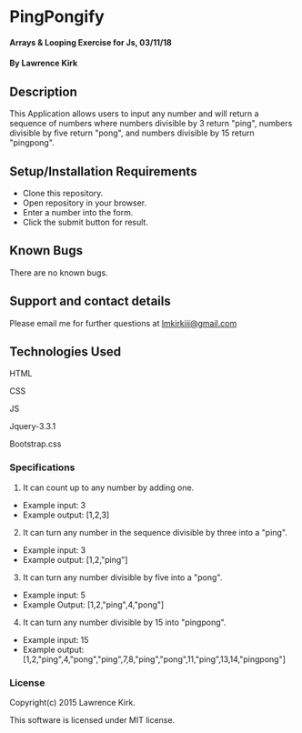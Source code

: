 # PingPongify

#### Arrays & Looping Exercise for Js, 03/11/18

#### By Lawrence Kirk

## Description

This Application allows users to input any number and will return a sequence of numbers where numbers divisible by 3 return "ping", numbers divisible by five return "pong", and numbers divisible by 15 return "pingpong".

## Setup/Installation Requirements

* Clone this repository.
* Open repository in your browser.
* Enter a number into the form.
* Click the submit button for result.


## Known Bugs

There are no known bugs.

## Support and contact details

Please email me for further questions at lmkirkiii@gmail.com

## Technologies Used

HTML

CSS

JS

Jquery-3.3.1

Bootstrap.css

### Specifications
1. It can count up to any number by adding one.
  * Example input: 3
  * Example output: [1,2,3]
2. It can turn any number in the sequence divisible by three into a "ping".
  * Example input: 3
  * Example output: [1,2,"ping"]
3. It can turn any number divisible by five into a "pong".
  * Example input: 5
  * Example Output: [1,2,"ping",4,"pong"]
4. It can turn any number divisible by 15 into "pingpong".
  * Example input: 15
  * Example output: [1,2,"ping",4,"pong","ping",7,8,"ping","pong",11,"ping",13,14,"pingpong"]


### License

Copyright(c) 2015 Lawrence Kirk.

This software is licensed under MIT license.
